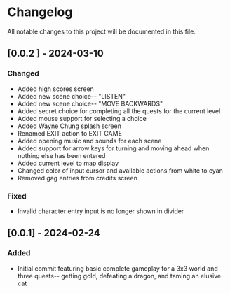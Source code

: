# Changelog

All notable changes to this project will be documented in this file.

## [0.0.2 ] - 2024-03-10

### Changed

- Added high scores screen
- Added new scene choice-- "LISTEN"
- Added new scene choice-- "MOVE BACKWARDS"
- Added secret choice for completing all the quests for the current level
- Added mouse support for selecting a choice
- Added Wayne Chung splash screen
- Renamed EXIT action to EXIT GAME
- Added opening music and sounds for each scene
- Added support for arrow keys for turning and moving ahead when nothing else has been entered
- Added current level to map display
- Changed color of input cursor and available actions from white to cyan
- Removed gag entries from credits screen

### Fixed

- Invalid character entry input is no longer shown in divider

## [0.0.1] - 2024-02-24

### Added

- Initial commit featuring basic complete gameplay for a 3x3 world and three quests-- getting gold, defeating a dragon, and taming an elusive cat
